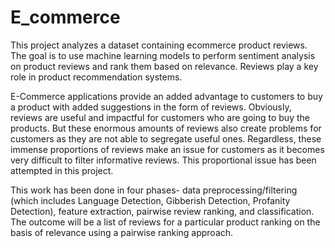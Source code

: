 # E_commerce
This project analyzes a dataset containing ecommerce product reviews. 
The goal is to use machine learning models to perform sentiment analysis on product reviews and rank them based on relevance. 
Reviews play a key role in product recommendation systems.

E-Commerce applications provide an added advantage to customers to buy a product with added suggestions in the form of reviews. 
Obviously, reviews are useful and impactful for customers who are going to buy the products. 
But these enormous amounts of reviews also create problems for customers as they are not able to segregate useful ones. 
Regardless, these immense proportions of reviews make an issue for customers as it becomes very difficult to filter informative reviews. 
This proportional issue has been attempted in this project. 

This work has been done in four phases- data preprocessing/filtering (which includes Language Detection, Gibberish Detection, Profanity Detection), feature extraction, pairwise review ranking, and classification. 
The outcome will be a list of reviews for a particular product ranking on the basis of relevance using a pairwise ranking approach.
